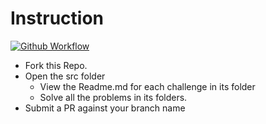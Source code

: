 # Instruction

[![Github Workflow](https://github.com/decadevs/mini-challenges-4/workflows/create-branch/badge.svg)](https://github.com/decadevs/mini-challenges-4/actions)

- Fork this Repo.
- Open the src folder
  - View the Readme.md for each challenge in its folder
  - Solve all the problems in its folders.
- Submit a PR against your branch name
